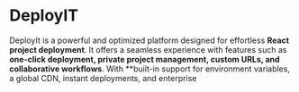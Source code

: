 # DeployIT
  DeployIt is a powerful and optimized platform designed for effortless **React project deployment**. It offers a seamless experience with features such as **one-click deployment, private project management, custom URLs, and collaborative workflows**. With **built-in support for environment variables, a global CDN, instant deployments, and enterprise

  
